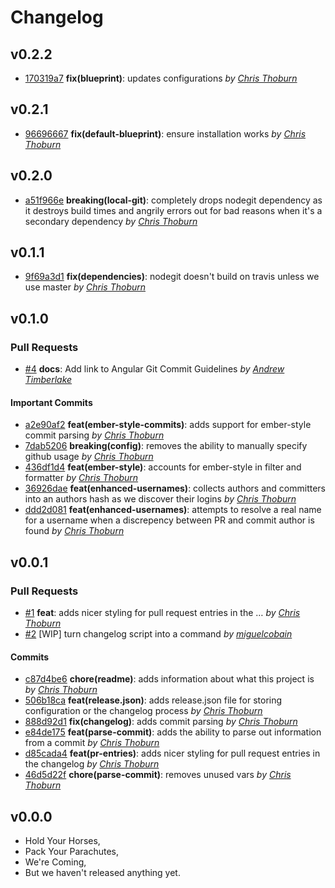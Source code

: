 Changelog
=========

## v0.2.2

- [170319a7](https://github.com/runspired/ember-cli-changelog/commit/170319a76855f7b6189a68f8c11503495e61b12e) **fix(blueprint)**: updates configurations *by [Chris Thoburn](https://github.com/runspired)*

## v0.2.1

- [96696667](https://github.com/runspired/ember-cli-changelog/commit/96696667bfc5ec0f69d17944d7e79365522af289) **fix(default-blueprint)**: ensure installation works *by [Chris Thoburn](https://github.com/runspired)*

## v0.2.0

- [a51f966e](https://github.com/runspired/ember-cli-changelog/commit/a51f966ef89f5dd123e45cfa16d528761ce86cbe) **breaking(local-git)**: completely drops nodegit dependency as it destroys build times and angrily errors out for bad reasons when it's a secondary dependency *by [Chris Thoburn](https://github.com/runspired)*

## v0.1.1

- [9f69a3d1](https://github.com/runspired/ember-cli-changelog/commit/9f69a3d1c2c1e3e0b3146083806f83058ea2f698) **fix(dependencies)**: nodegit doesn't build on travis unless we use master *by [Chris Thoburn](https://github.com/runspired)*

## v0.1.0

### Pull Requests

- [#4](https://github.com/runspired/ember-cli-changelog/pull/4) **docs**: Add link to Angular Git Commit Guidelines  *by [Andrew Timberlake](https://github.com/andrewtimberlake)*

#### Important Commits

- [a2e90af2](https://github.com/runspired/ember-cli-changelog/commit/a2e90af2174e6586ca675cc27d60731c3c041355) **feat(ember-style-commits)**: adds support for ember-style commit parsing *by [Chris Thoburn](https://github.com/runspired)*
- [7dab5206](https://github.com/runspired/ember-cli-changelog/commit/7dab520605a1007ddababc40eb1948ce89ac2de8) **breaking(config)**: removes the ability to manually specify github usage *by [Chris Thoburn](https://github.com/runspired)*
- [436df1d4](https://github.com/runspired/ember-cli-changelog/commit/436df1d485999cab786b0f3ad77c9cd41cf3c295) **feat(ember-style)**: accounts for ember-style in filter and formatter *by [Chris Thoburn](https://github.com/runspired)*
- [36926dae](https://github.com/runspired/ember-cli-changelog/commit/36926dae2e309a4ae4cdc41d05952ee3bb59ad12) **feat(enhanced-usernames)**: collects authors and committers into an authors hash as we discover their logins *by [Chris Thoburn](https://github.com/runspired)*
- [ddd2d081](https://github.com/runspired/ember-cli-changelog/commit/ddd2d08108b421e873892033483e3933712bb8e5) **feat(enhanced-usernames)**: attempts to resolve a real name for a username when a discrepency between PR and commit author is found *by [Chris Thoburn](https://github.com/runspired)*

## v0.0.1

### Pull Requests

- [#1](https://github.com/runspired/ember-cli-changelog/pull/1) **feat**: adds nicer styling for pull request entries in the …  *by [Chris Thoburn](https://github.com/runspired)*
- [#2](https://github.com/runspired/ember-cli-changelog/pull/2)  [WIP] turn changelog script into a command  *by [miguelcobain](https://github.com/miguelcobain)*

#### Commits

- [c87d4be6](https://github.com/runspired/ember-cli-changelog/commit/c87d4be6570e18140a09620259f420ba59d7bfb8) **chore(readme)**: adds information about what this project is *by [Chris Thoburn](https://github.com/runspired)*
- [506b18ca](https://github.com/runspired/ember-cli-changelog/commit/506b18ca0b30ac9af1f076fb8ccf220894eed13f) **feat(release.json)**: adds release.json file for storing configuration or the changelog process *by [Chris Thoburn](https://github.com/runspired)*
- [888d92d1](https://github.com/runspired/ember-cli-changelog/commit/888d92d1d5665e84d0316a0617cd9f9b2b12ab3d) **fix(changelog)**: adds commit parsing *by [Chris Thoburn](https://github.com/runspired)*
- [e84de175](https://github.com/runspired/ember-cli-changelog/commit/e84de1757c1c06d6846dab24ecac8fe459578a41) **feat(parse-commit)**: adds the ability to parse out information from a commit *by [Chris Thoburn](https://github.com/runspired)*
- [d85cada4](https://github.com/runspired/ember-cli-changelog/commit/d85cada4bc51cf82d9a510dd664f6004616dff73) **feat(pr-entries)**: adds nicer styling for pull request entries in the changelog *by [Chris Thoburn](https://github.com/runspired)*
- [46d5d22f](https://github.com/runspired/ember-cli-changelog/commit/46d5d22f59c6852baa1e6f609de0377fc4b55e6e) **chore(parse-commit)**: removes unused vars *by [Chris Thoburn](https://github.com/runspired)*

## v0.0.0

- Hold Your Horses,
- Pack Your Parachutes,
- We're Coming,
- But we haven't released anything yet.
